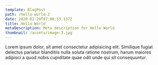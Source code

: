 ```yaml
---
template: BlogPost
path: /hello-world-2
date: 2020-02-20T07:08:53.137Z
title: Hello World
metaDescription: Meta description for Hello World
thumbnail: /assets/image-3.jpg
---
```


Lorem ipsum dolor, sit amet consectetur adipisicing elit. Similique fugiat delectus pariatur blanditiis nulla soluta ratione nostrum, harum maiores adipisci a quod nobis cupiditate quae odit unde qui sit consequuntur.
